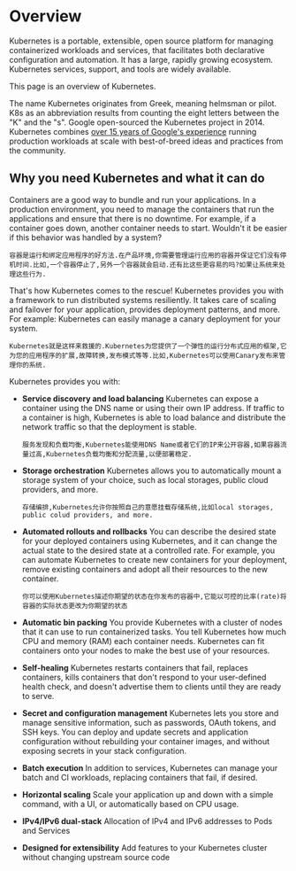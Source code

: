 # Overview

Kubernetes is a portable, extensible, open source platform for managing containerized workloads and services, that facilitates both declarative configuration and automation. It has a large, rapidly growing ecosystem. Kubernetes services, support, and tools are widely available.

This page is an overview of Kubernetes.

The name Kubernetes originates from Greek, meaning helmsman or pilot. K8s as an abbreviation results from counting the eight letters between the "K" and the "s". Google open-sourced the Kubernetes project in 2014. Kubernetes combines [over 15 years of Google's experience](https://kubernetes.io/blog/2015/04/borg-predecessor-to-kubernetes/) running production workloads at scale with best-of-breed ideas and practices from the community.

## Why you need Kubernetes and what it can do

Containers are a good way to bundle and run your applications. In a production environment, you need to manage the containers that run the applications and ensure that there is no downtime. For example, if a container goes down, another container needs to start. Wouldn't it be easier if this behavior was handled by a system?

```
容器是运行和绑定应用程序的好方法.在产品环境,你需要管理运行应用的容器并保证它们没有停机时间.比如,一个容器停止了,另外一个容器就会启动.还有比这些更容易的吗?如果让系统来处理这些行为.
```

That's how Kubernetes comes to the rescue! Kubernetes provides you with a framework to run distributed systems resiliently. It takes care of scaling and failover for your application, provides deployment patterns, and more. For example: Kubernetes can easily manage a canary deployment for your system.

```
Kubernetes就是这样来救援的.Kubernetes为您提供了一个弹性的运行分布式应用的框架,它为您的应用程序的扩展,故障转换,发布模式等等.比如,Kubernetes可以使用Canary发布来管理你的系统.
```

Kubernetes provides you with:

- **Service discovery and load balancing** Kubernetes can expose a container using the DNS name or using their own IP address. If traffic to a container is high, Kubernetes is able to load balance and distribute the network traffic so that the deployment is stable.

  ```
  服务发现和负载均衡,Kubernetes能使用DNS Name或者它们的IP来公开容器,如果容器流量过高,Kubernetes负载均衡和分配流量,以便部署稳定.
  ```

  

- **Storage orchestration** Kubernetes allows you to automatically mount a storage system of your choice, such as local storages, public cloud providers, and more.

  ```
  存储编排,Kubernetes允许你按照自己的意愿挂载存储系统,比如local storages, public colud providers, and more.
  ```

  

- **Automated rollouts and rollbacks** You can describe the desired state for your deployed containers using Kubernetes, and it can change the actual state to the desired state at a controlled rate. For example, you can automate Kubernetes to create new containers for your deployment, remove existing containers and adopt all their resources to the new container.

  ```
  你可以使用Kubernetes描述你期望的状态在你发布的容器中,它能以可控的比率(rate)将容器的实际状态更改为你期望的状态
  ```

  

- **Automatic bin packing** You provide Kubernetes with a cluster of nodes that it can use to run containerized tasks. You tell Kubernetes how much CPU and memory (RAM) each container needs. Kubernetes can fit containers onto your nodes to make the best use of your resources.

- **Self-healing** Kubernetes restarts containers that fail, replaces containers, kills containers that don't respond to your user-defined health check, and doesn't advertise them to clients until they are ready to serve.

- **Secret and configuration management** Kubernetes lets you store and manage sensitive information, such as passwords, OAuth tokens, and SSH keys. You can deploy and update secrets and application configuration without rebuilding your container images, and without exposing secrets in your stack configuration.

- **Batch execution** In addition to services, Kubernetes can manage your batch and CI workloads, replacing containers that fail, if desired.

- **Horizontal scaling** Scale your application up and down with a simple command, with a UI, or automatically based on CPU usage.

- **IPv4/IPv6 dual-stack** Allocation of IPv4 and IPv6 addresses to Pods and Services

- **Designed for extensibility** Add features to your Kubernetes cluster without changing upstream source code